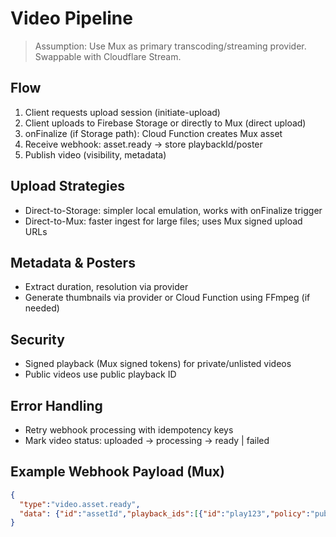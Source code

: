 # Video Pipeline

> Assumption: Use Mux as primary transcoding/streaming provider. Swappable with Cloudflare Stream.

## Flow
1. Client requests upload session (initiate-upload)
2. Client uploads to Firebase Storage or directly to Mux (direct upload)
3. onFinalize (if Storage path): Cloud Function creates Mux asset
4. Receive webhook: asset.ready -> store playbackId/poster
5. Publish video (visibility, metadata)

## Upload Strategies
- Direct-to-Storage: simpler local emulation, works with onFinalize trigger
- Direct-to-Mux: faster ingest for large files; uses Mux signed upload URLs

## Metadata & Posters
- Extract duration, resolution via provider
- Generate thumbnails via provider or Cloud Function using FFmpeg (if needed)

## Security
- Signed playback (Mux signed tokens) for private/unlisted videos
- Public videos use public playback ID

## Error Handling
- Retry webhook processing with idempotency keys
- Mark video status: uploaded -> processing -> ready | failed

## Example Webhook Payload (Mux)
```json
{
  "type":"video.asset.ready",
  "data": {"id":"assetId","playback_ids":[{"id":"play123","policy":"public"}]}
}
```
